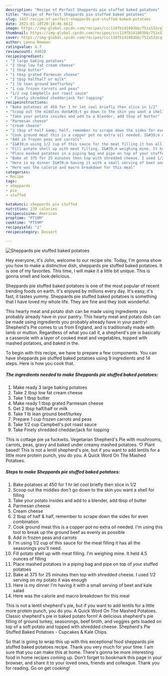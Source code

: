 ```yaml
---
description: "Recipe of Perfect Sheppards pie stuffed baked potatoes"
title: "Recipe of Perfect Sheppards pie stuffed baked potatoes"
slug: 1437-recipe-of-perfect-sheppards-pie-stuffed-baked-potatoes
date: 2021-01-18T20:18:46.661Z
image: https://img-global.cpcdn.com/recipes/ccc119fb141083bb/751x532cq70/sheppards-pie-stuffed-baked-potatoes-recipe-main-photo.jpg
thumbnail: https://img-global.cpcdn.com/recipes/ccc119fb141083bb/751x532cq70/sheppards-pie-stuffed-baked-potatoes-recipe-main-photo.jpg
cover: https://img-global.cpcdn.com/recipes/ccc119fb141083bb/751x532cq70/sheppards-pie-stuffed-baked-potatoes-recipe-main-photo.jpg
author: Leona Newman
ratingvalue: 4.7
reviewcount: 44028
recipeingredient:
- "3 large baking potatoes"
- "2 tbsp low fat cream cheese"
- "1 tbsp butter"
- "1 tbsp grated Parmesan cheese"
- "2 tbsp halfhalf or milk"
- "1 lb lean ground beefturkey"
- "1 cup frozen carrots and peas"
- "1/2 cup Campbells pot roast sauce"
- " Finely shredded cheddarjack for topping"
recipeinstructions:
- "Bake potatoes at 450 for 1 hr let cool briefly then slice in 1/2"
- "Scoop out the middles don&#39;t go down to the skin you want a shell for filling"
- "Take your potato insides and add to a blender, add tbsp of butter"
- "Parmesan cheese"
- "Cream cheese"
- "2 tbsp of half &amp; half, remember to scrape down the sides for even combination"
- "Cook ground meat this is a copper pot no extra oil needed. I&#39;m using this tool to break up the ground beef as evenly as possible"
- "Add in frozen peas and carrots"
- "I&#39;m using 1/2 cup of this sauce for the meat filling it has all the seasonings you&#39;ll need."
- "Fill potato shell up with meat filling. I&#39;m weighing mine. It held 4.5 ounces of filling"
- "Place mashed potatoes in a piping bag and pipe on top of your stuffed potatoes"
- "Bake at 375 for 25 minutes then top with shredded cheese. I used 1/2 serving on my potato it was enough"
- "Here is my dinner I&#39;m having it with a small serving of beet and kale salad"
- "Here was the calorie and macro breakdown for this meal"
categories:
- Recipe
tags:
- sheppards
- pie
- stuffed

katakunci: sheppards pie stuffed 
nutrition: 239 calories
recipecuisine: American
preptime: "PT10M"
cooktime: "PT59M"
recipeyield: "1"
recipecategory: Dessert

---
```



![Sheppards pie stuffed baked potatoes](https://img-global.cpcdn.com/recipes/ccc119fb141083bb/751x532cq70/sheppards-pie-stuffed-baked-potatoes-recipe-main-photo.jpg)

Hey everyone, it's John, welcome to our recipe site. Today, I'm gonna show you how to make a distinctive dish, sheppards pie stuffed baked potatoes. It is one of my favorites. This time, I will make it a little bit unique. This is gonna smell and look delicious.

Sheppards pie stuffed baked potatoes is one of the most popular of recent trending foods on earth. It's enjoyed by millions every day. It's easy, it's fast, it tastes yummy. Sheppards pie stuffed baked potatoes is something that I have loved my whole life. They are fine and they look wonderful.

This hearty meat and potato dish can be made using ingredients you probably already have in your pantry. This hearty meat and potato dish can be made using ingredients you probably already have in your pantry! Shepherd&#39;s Pie comes to us from England, and is traditionally made with lamb or mutton. Regardless of what you call it, a shepherd&#39;s pie is basically a casserole with a layer of cooked meat and vegetables, topped with mashed potatoes, and baked in the.


To begin with this recipe, we have to prepare a few components. You can have sheppards pie stuffed baked potatoes using 9 ingredients and 14 steps. Here is how you cook that.

<!--inarticleads1-->

##### The ingredients needed to make Sheppards pie stuffed baked potatoes:

1. Make ready 3 large baking potatoes
1. Take 2 tbsp low fat cream cheese
1. Take 1 tbsp butter
1. Make ready 1 tbsp grated Parmesan cheese
1. Get 2 tbsp half/half or milk
1. Take 1 lb lean ground beef/turkey
1. Prepare 1 cup frozen carrots and peas
1. Take 1/2 cup Campbell&#39;s pot roast sauce
1. Take  Finely shredded cheddar/jack for topping


This is cottage pie ya fuckwits. Vegetarian Shepherd&#39;s Pie with mushrooms, carrots, peas, gravy and baked under creamy mashed potatoes. ♡ Plant based! This is not a lentil shepherd&#39;s pie, but if you want to add lentils for a little more protein punch, you do you. A Quick Word On The Mashed Potatoes. 

<!--inarticleads2-->

##### Steps to make Sheppards pie stuffed baked potatoes:

1. Bake potatoes at 450 for 1 hr let cool briefly then slice in 1/2
1. Scoop out the middles don&#39;t go down to the skin you want a shell for filling
1. Take your potato insides and add to a blender, add tbsp of butter
1. Parmesan cheese
1. Cream cheese
1. 2 tbsp of half &amp; half, remember to scrape down the sides for even combination
1. Cook ground meat this is a copper pot no extra oil needed. I&#39;m using this tool to break up the ground beef as evenly as possible
1. Add in frozen peas and carrots
1. I&#39;m using 1/2 cup of this sauce for the meat filling it has all the seasonings you&#39;ll need.
1. Fill potato shell up with meat filling. I&#39;m weighing mine. It held 4.5 ounces of filling
1. Place mashed potatoes in a piping bag and pipe on top of your stuffed potatoes
1. Bake at 375 for 25 minutes then top with shredded cheese. I used 1/2 serving on my potato it was enough
1. Here is my dinner I&#39;m having it with a small serving of beet and kale salad
1. Here was the calorie and macro breakdown for this meal


This is not a lentil shepherd&#39;s pie, but if you want to add lentils for a little more protein punch, you do you. A Quick Word On The Mashed Potatoes. Classic shepherd&#39;s pie in baked potato form! A delicious shepherd&#39;s pie filling of ground turkey, seasonings, beef broth, and veggies gets loaded on top of a soft potato and topped with shredded cheese. Shepherd&#39;s Pie Stuffed Baked Potatoes - Cupcakes &amp; Kale Chips. 

So that is going to wrap this up with this exceptional food sheppards pie stuffed baked potatoes recipe. Thank you very much for your time. I am sure that you can make this at home. There's gonna be more interesting food in home recipes coming up. Don't forget to bookmark this page in your browser, and share it to your loved ones, friends and colleague. Thank you for reading. Go on get cooking!
